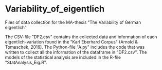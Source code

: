 # Variability_of_eigentlich
Files of data collection for the MA-thesis "The Variability of German eigentlich"

The CSV-file "DF2.csv" contains the collected data and information of each eigentlich-variation found in the "Karl Eberhard Corpus" (Arnold & Tomaschek, 2016).
The Python-file "A.py" includes the code that was written to collect all the information of the dataframe in "DF2.csv". 
The models of the statistical analysis are included in the R-file "StatAnalysis_Eig.R". 
